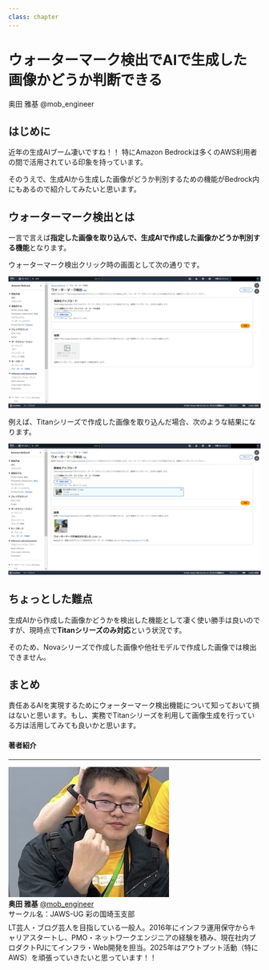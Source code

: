 ```yaml
---
class: chapter
---
```


# ウォーターマーク検出でAIで生成した画像かどうか判断できる

<div class="flush-right">
奥田 雅基 @mob_engineer
</div>

## はじめに

近年の生成AIブーム凄いですね！！
特にAmazon Bedrockは多くのAWS利用者の間で活用されている印象を持っています。

そのうえで、生成AIから生成した画像がどうか判別するための機能がBedrock内にもあるので紹介してみたいと思います。

## ウォーターマーク検出とは

一言で言えば**指定した画像を取り込んで、生成AIで作成した画像かどうか判別する機能**となります。

ウォーターマーク検出クリック時の画面として次の通りです。

<img src="images/chap-mob_engineer-aws-resilience-hub/snapshot006.png">

例えば、Titanシリーズで作成した画像を取り込んだ場合、次のような結果になります。

<img src="images/chap-mob_engineer-aws-resilience-hub/snapshot007.png">

## ちょっとした難点

生成AIから作成した画像かどうかを検出した機能として凄く使い勝手は良いのですが、現時点で**Titanシリーズのみ対応**という状況です。

そのため、Novaシリーズで作成した画像や他社モデルで作成した画像では検出できません。

## まとめ

責任あるAIを実現するためにウォーターマーク検出機能について知っておいて損はないと思います。もし、実務でTitanシリーズを利用して画像生成を行っている方は活用してみても良いかと思います。

#### 著者紹介

---

<div class="author-profile">
    <img src="images/mobengineer.png">
    <div>
        <div>
            <b>奥田 雅基</b>
            <a href="https://x.com/mob_engineer">@mob_engineer</a>
        </div>
        <div>
            サークル名：JAWS-UG 彩の国埼玉支部
        </div>
    </div>
</div>
<p style="margin-top: 0.5em; margin-bottom: 2em;">
LT芸人・ブログ芸人を目指している一般人。2016年にインフラ運用保守からキャリアスタートし、PMO・ネットワークエンジニアの経験を積み、現在社内プロダクトPJにてインフラ・Web開発を担当。2025年はアウトプット活動（特にAWS）を頑張っていきたいと思っています！！
</p>